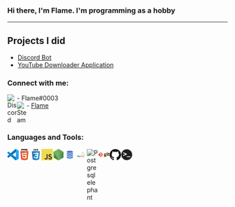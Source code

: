 ### Hi there, I'm Flame. I'm programming as a hobby

<hr>

## Projects I did

-   [Discord Bot](https://flamebullet.github.io/Ro-Bot-V2-Webpage/#/)<br>
-   [YouTube Downloader Application](https://github.com/Flamebullet/youtube-downloader/releases)

### Connect with me:

<img align="left" alt="Discord" width="22px" src="https://cdn.jsdelivr.net/npm/simple-icons@3.13.0/icons/discord.svg"/>- Flame#0003 <br>
<img align="left" alt="Steam" width="22px" src="https://cdn.jsdelivr.net/npm/simple-icons@3.13.0/icons/steam.svg" /> - [Flame](https://steamcommunity.com/id/Flamebullet/) <br>

<!-- <img align="left" alt="Twitter" width="22px" src="https://cdn.jsdelivr.net/npm/simple-icons@v3/icons/twitter.svg" /> - [@Flamebullet](https://www.twitter.com/Flamebullet)<br> -->

<br />

### Languages and Tools:

[<img align="left" alt="Visual Studio Code" width="26px" src="https://raw.githubusercontent.com/github/explore/80688e429a7d4ef2fca1e82350fe8e3517d3494d/topics/visual-studio-code/visual-studio-code.png" />][vscode]
[<img align="left" alt="HTML5" width="26px" src="https://raw.githubusercontent.com/github/explore/80688e429a7d4ef2fca1e82350fe8e3517d3494d/topics/html/html.png" />][html5]
<img align="left" alt="CSS3" width="26px" src="https://raw.githubusercontent.com/github/explore/80688e429a7d4ef2fca1e82350fe8e3517d3494d/topics/css/css.png" />
[<img align="left" alt="JavaScript" width="26px" src="https://raw.githubusercontent.com/github/explore/80688e429a7d4ef2fca1e82350fe8e3517d3494d/topics/javascript/javascript.png" />][js]
[<img align="left" alt="Node.js" width="26px" src="https://raw.githubusercontent.com/github/explore/80688e429a7d4ef2fca1e82350fe8e3517d3494d/topics/nodejs/nodejs.png" />][nodejs]
[<img align="left" alt="SQL" width="26px" src="https://raw.githubusercontent.com/github/explore/80688e429a7d4ef2fca1e82350fe8e3517d3494d/topics/sql/sql.png" />][mysql]
[<img align="left" alt="MySQL" width="26px" src="https://raw.githubusercontent.com/github/explore/80688e429a7d4ef2fca1e82350fe8e3517d3494d/topics/mysql/mysql.png" />][mysql]
[<img align="left" width="26px" alt="Postgresql elephant" src="https://upload.wikimedia.org/wikipedia/commons/thumb/2/29/Postgresql_elephant.svg/512px-Postgresql_elephant.svg.png"/>][postgres]
[<img align="left" alt="Git" width="26px" src="https://raw.githubusercontent.com/github/explore/80688e429a7d4ef2fca1e82350fe8e3517d3494d/topics/git/git.png" />][github]
[<img align="left" alt="GitHub" width="26px" src="https://raw.githubusercontent.com/github/explore/78df643247d429f6cc873026c0622819ad797942/topics/github/github.png" />][github]
<img align="left" alt="Terminal" width="26px" src="https://raw.githubusercontent.com/github/explore/80688e429a7d4ef2fca1e82350fe8e3517d3494d/topics/terminal/terminal.png" />

[github]: https://github.com/Flamebullet
[postgres]: https://www.postgresql.org
[mysql]: https://www.mysql.com
[nodejs]: https://nodejs.org/en/
[js]: https://www.javascript.com
[html5]: https://html.com/html5/
[vscode]: https://code.visualstudio.com
